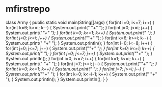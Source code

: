 # mfirstrepo
class Army
{
   public static void main(String[]args)
    {
      for(int i=0; i<=7; i++)
      {
          for(int k=6; k>=i; k--)
              {
                System.out.print(" "+" ");
               }
          for(int j=0; j<=i; j++)
             {
                System.out.print("*"+" ");
             }
           for(int k=0; k<=1; k++)
             {
                System.out.print(" ");
             }
             for(int j=0; j<=i; j++)
            {
               System.out.print("*"+" ");
            }
           for(int k=6; k>=i; k--)
            {
               System.out.print(" "+" ");
            }
        System.out.println();
      }
     for(int i=0; i<=8; i++)
      {
          for(int j=0; j<=7; j++)
           {
             System.out.print("*"+" ");
           }
             for(int k=0; k<=1; k++)
             {
                System.out.print(" ");
             }
           for(int j=0; j<=7; j++)
           {
             System.out.print("*"+" ");
           }
          System.out.println();
        }
       for(int i=0; i<=7; i++)
         {
            for(int k=1; k<=i; k++)
             {
               System.out.print(" "+" ");
             }
            for(int j=7; j>=i; j--)
             {
               System.out.print("*"+" ");
            }
           for(int k=0; k<=1; k++)
             {
                System.out.print(" ");
             }
          for(int j=7; j>=i; j--)
            {
              System.out.print("*"+" ");
            }
           for(int k=0; k<=i-1; k++)
           {
             System.out.print(" "+" ");
           }
         System.out.println();
        }
        System.out.println();
   }
}
          
